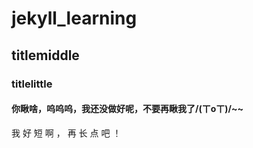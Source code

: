 <script type="text/javascript" color="0,0,255" opacity='0.7' zIndex="-2" count="99" src="https://git.hust.cc/canvas-nest.js/dist/canvas-nest.js"></script>
# jekyll_learning
## titlemiddle
### titlelittle
#### 你瞅啥，呜呜呜，我还没做好呢，不要再瞅我了/(ㄒoㄒ)/~~
我
好
短
啊
，
再
长
点
吧
！

